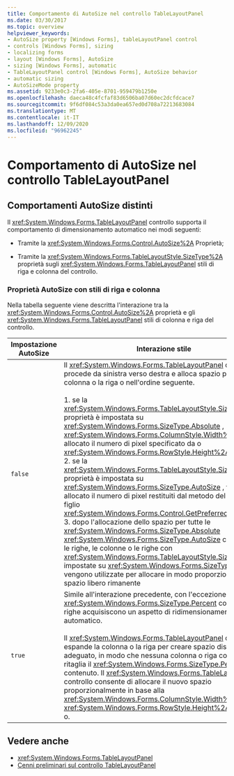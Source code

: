 ```yaml
---
title: Comportamento di AutoSize nel controllo TableLayoutPanel
ms.date: 03/30/2017
ms.topic: overview
helpviewer_keywords:
- AutoSize property [Windows Forms], tableLayoutPanel control
- controls [Windows Forms], sizing
- localizing forms
- layout [Windows Forms], AutoSize
- sizing [Windows Forms], automatic
- TableLayoutPanel control [Windows Forms], AutoSize behavior
- automatic sizing
- AutoSizeMode property
ms.assetid: 9233e0c3-2fa6-405e-8701-959479b1250e
ms.openlocfilehash: daeca48c4fcfaf83d6506ba07d60ec2dcfdcace7
ms.sourcegitcommit: 9f6df084c53a3da0ea657ed0d708a72213683084
ms.translationtype: MT
ms.contentlocale: it-IT
ms.lasthandoff: 12/09/2020
ms.locfileid: "96962245"
---
```

# <a name="autosize-behavior-in-the-tablelayoutpanel-control"></a>Comportamento di AutoSize nel controllo TableLayoutPanel
## <a name="distinct-autosize-behaviors"></a>Comportamenti AutoSize distinti  
 Il <xref:System.Windows.Forms.TableLayoutPanel> controllo supporta il comportamento di dimensionamento automatico nei modi seguenti:  
  
- Tramite la <xref:System.Windows.Forms.Control.AutoSize%2A> Proprietà;  
  
- Tramite la <xref:System.Windows.Forms.TableLayoutStyle.SizeType%2A> proprietà sugli <xref:System.Windows.Forms.TableLayoutPanel> stili di riga e colonna del controllo.  
  
### <a name="the-autosize-property-with-row-and-column-styles"></a>Proprietà AutoSize con stili di riga e colonna  
 Nella tabella seguente viene descritta l'interazione tra la <xref:System.Windows.Forms.Control.AutoSize%2A> proprietà e gli <xref:System.Windows.Forms.TableLayoutPanel> stili di colonna e riga del controllo.  
  
|Impostazione AutoSize|Interazione stile|  
|----------------------|-----------------------|  
|`false`|Il <xref:System.Windows.Forms.TableLayoutPanel> controllo procede da sinistra verso destra e alloca spazio per la colonna o la riga o nell'ordine seguente.<br /><br /> 1. se la <xref:System.Windows.Forms.TableLayoutStyle.SizeType%2A> proprietà è impostata su <xref:System.Windows.Forms.SizeType.Absolute> , <xref:System.Windows.Forms.ColumnStyle.Width%2A> viene allocato il numero di pixel specificato da o <xref:System.Windows.Forms.RowStyle.Height%2A> .<br />2. se la <xref:System.Windows.Forms.TableLayoutStyle.SizeType%2A> proprietà è impostata su <xref:System.Windows.Forms.SizeType.AutoSize> , viene allocato il numero di pixel restituiti dal metodo del controllo figlio <xref:System.Windows.Forms.Control.GetPreferredSize%2A> .<br />3. dopo l'allocazione dello spazio per tutte le <xref:System.Windows.Forms.SizeType.Absolute> <xref:System.Windows.Forms.SizeType.AutoSize> colonne e o le righe, le colonne o le righe con <xref:System.Windows.Forms.TableLayoutStyle.SizeType%2A> impostate su <xref:System.Windows.Forms.SizeType.Percent> vengono utilizzate per allocare in modo proporzionale lo spazio libero rimanente|  
|`true`|Simile all'interazione precedente, con l'eccezione che le <xref:System.Windows.Forms.SizeType.Percent> colonne o le righe acquisiscono un aspetto di ridimensionamento automatico.<br /><br /> Il <xref:System.Windows.Forms.TableLayoutPanel> controllo espande la colonna o la riga per creare spazio disponibile adeguato, in modo che nessuna colonna o riga con stile ritaglia il <xref:System.Windows.Forms.SizeType.Percent> contenuto. Il <xref:System.Windows.Forms.TableLayoutPanel> controllo consente di allocare il nuovo spazio proporzionalmente in base alla <xref:System.Windows.Forms.ColumnStyle.Width%2A> <xref:System.Windows.Forms.RowStyle.Height%2A> proprietà o.|  
  
## <a name="see-also"></a>Vedere anche

- <xref:System.Windows.Forms.TableLayoutPanel>
- [Cenni preliminari sul controllo TableLayoutPanel](tablelayoutpanel-control-overview.md)
